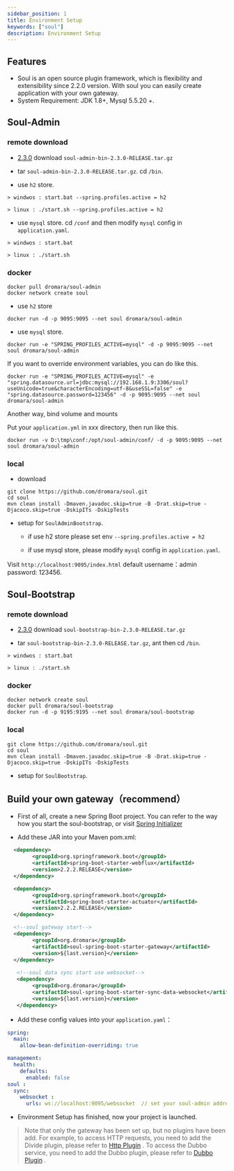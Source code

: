 ```yaml
---
sidebar_position: 1
title: Environment Setup
keywords: ["soul"]
description: Environment Setup
---
```


## Features

* Soul is an open source plugin framework, which is flexibility and extensibility since 2.2.0 version.
  With soul you can easily create application with your own gateway.
* System Requirement: JDK 1.8+, Mysql 5.5.20 +.


## Soul-Admin

### remote download

* [2.3.0](https://github.com/dromara/soul/releases/tag/2.3.0) download `soul-admin-bin-2.3.0-RELEASE.tar.gz`

* tar `soul-admin-bin-2.3.0-RELEASE.tar.gz`. cd `/bin`.

* use `h2` store.

```
> windwos : start.bat --spring.profiles.active = h2

> linux : ./start.sh --spring.profiles.active = h2
```

* use `mysql` store.  cd `/conf` and then modify `mysql` config in  `application.yaml`.

```
> windwos : start.bat 

> linux : ./start.sh 
```

### docker

```
docker pull dromara/soul-admin
docker network create soul
```

* use `h2` store

```
docker run -d -p 9095:9095 --net soul dromara/soul-admin
```

* use `mysql` store.

```
docker run -e "SPRING_PROFILES_ACTIVE=mysql" -d -p 9095:9095 --net soul dromara/soul-admin
```

If you want to override environment variables, you can do like this.

```
docker run -e "SPRING_PROFILES_ACTIVE=mysql" -e "spring.datasource.url=jdbc:mysql://192.168.1.9:3306/soul?useUnicode=true&characterEncoding=utf-8&useSSL=false" -e "spring.datasource.password=123456" -d -p 9095:9095 --net soul dromara/soul-admin
```

Another way, bind volume and mounts

Put your `application.yml` in xxx directory, then run like this.

```
docker run -v D:\tmp\conf:/opt/soul-admin/conf/ -d -p 9095:9095 --net soul dromara/soul-admin
```

### local

* download

```
git clone https://github.com/dromara/soul.git
cd soul
mvn clean install -Dmaven.javadoc.skip=true -B -Drat.skip=true -Djacoco.skip=true -DskipITs -DskipTests
```

* setup for  `SoulAdminBootstrap`.

  * if use h2 store please set env  `--spring.profiles.active = h2`

  * if use mysql store, please modify `mysql` config in  `application.yaml`.


Visit `http://localhost:9095/index.html` default username：admin  password: 123456.


## Soul-Bootstrap

### remote download

* [2.3.0](https://github.com/dromara/soul/releases/tag/2.3.0) download `soul-bootstrap-bin-2.3.0-RELEASE.tar.gz`

* tar `soul-bootstrap-bin-2.3.0-RELEASE.tar.gz`, ant then cd `/bin`.

```
> windwos : start.bat 

> linux : ./start.sh 
```

### docker

```
docker network create soul
docker pull dromara/soul-bootstrap
docker run -d -p 9195:9195 --net soul dromara/soul-bootstrap
```

### local

```
git clone https://github.com/dromara/soul.git
cd soul
mvn clean install -Dmaven.javadoc.skip=true -B -Drat.skip=true -Djacoco.skip=true -DskipITs -DskipTests
```

* setup for `SoulBootstrap`.

## Build your own gateway（recommend）

* First of all, create a new Spring Boot project. You can refer to the way how you start the soul-bootstrap, or visit [Spring Initializer](https://spring.io/quickstart)

* Add these JAR into your Maven pom.xml:

```xml
  <dependency>
        <groupId>org.springframework.boot</groupId>
        <artifactId>spring-boot-starter-webflux</artifactId>
        <version>2.2.2.RELEASE</version>
  </dependency>

  <dependency>
        <groupId>org.springframework.boot</groupId>
        <artifactId>spring-boot-starter-actuator</artifactId>
        <version>2.2.2.RELEASE</version>
  </dependency>

  <!--soul gateway start-->
  <dependency>
        <groupId>org.dromara</groupId>
        <artifactId>soul-spring-boot-starter-gateway</artifactId>
        <version>${last.version}</version>
  </dependency>
  
   <!--soul data sync start use websocket-->
   <dependency>
        <groupId>org.dromara</groupId>
        <artifactId>soul-spring-boot-starter-sync-data-websocket</artifactId>
        <version>${last.version}</version>
   </dependency>
```

* Add these config values into your `application.yaml`：

```yaml
spring:
  main:
    allow-bean-definition-overriding: true

management:
  health:
    defaults:
      enabled: false
soul :
  sync:
    websocket :
      urls: ws://localhost:9095/websocket  // set your soul-admin address
```

* Environment Setup has finished, now your project is launched.

> Note that only the gateway has been set up, but no plugins have been add. For example, to access HTTP requests, you need to add the Divide plugin, please refer to [Http Plugin](https://shenyu.apache.org/projects/shenyu-2.3.0/http-proxy/) . To access the Dubbo service, you need to add the Dubbo plugin, please refer to [Dubbo Plugin](https://shenyu.apache.org/projects/shenyu-2.3.0/dubbo-proxy/) .









